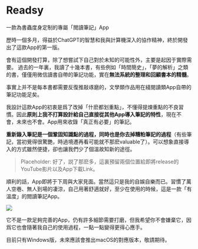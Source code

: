 # Readsy
一款為書蟲度身定制的專屬「閲讀筆記」App

歷時一個多月，得益於ChatGPT的智慧和我與計算機深入的協作精神，終於開發出了這款App的第一版。

會有這個開發打算，除了想嘗試下自己對於未知的可能性外，主要是起因于實際需要。
過去的一年裏，我讀了十幾本書，有些例如「時間簡史」，「夢的解析」之類的書，僅僅用微信讀書自帶的筆記功能，實在**無法系統的整理和回顧書本的精髓**。

事實上并不是每本書都需要反復推敲琢磨的，文學類作品用在綫閱讀類App自帶的筆記功能足矣。

我設計這款App的初衷是爲了改掉「什麽都划重點」，不懂得提煉重點的不良習慣。因此**原則上我不打算設計給自己直接從其他App導入筆記的特性**，現在不會，未來也不會。App用來收錄「真正有必要」的筆記。

**重新錄入筆記是一個鞏固知識點的過程，同時也是你去掉糟粕筆記的過程**（有些筆記，當初覺得很驚艷，時過境遷再看可能就不那麽valuable了）。可以想象直接導入的方式雖然便捷，卻也讓我們少了個溫故知新的途徑。

> Placeholder: 好了，説了那麽多，這裏預留兩個位置給即將release的YouTube影片以及App下載Link。

順利的話，App即將于下周與大家見面。當然這只是我的自娛自樂而已。習慣了萬人空巷、無人到場的凄涼，自己用著舒適就好，至少在使用的時候，這是一款「有溫度」的閲讀筆記App。

![](https://nomorebigdata.com/static/images/5429bdf3b84a4ac79e92bf7e31b5d58e.png)

它不是一款足夠完善的App，仍有許多細節需要打磨，但我希望你不會嫌棄它，因爲它也會隨著我自己的使用過程，一點一點變得更得心應手。

目前只有Windows版，未來應該會推出macOS的對應版本，敬請期待。

